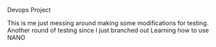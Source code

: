 Devops Project

This is me just messing around
making some modifications for testing.
Another round of testing since l just branched out
Learning how to use NANO
